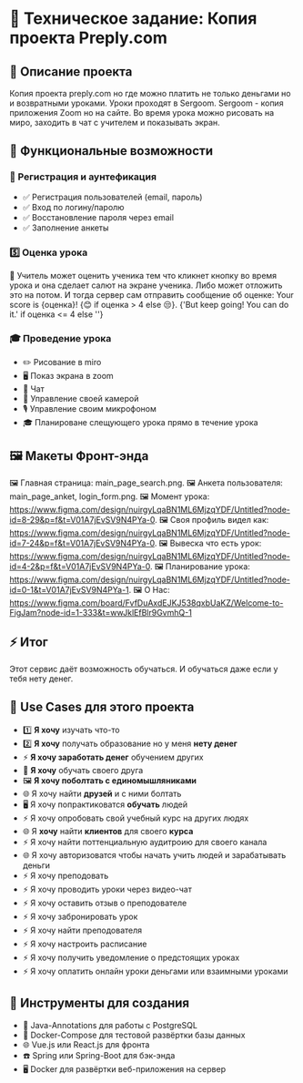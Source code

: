 # 📌 Техническое задание: Копия проекта Preply.com

## 📖 Описание проекта

Копия проекта preply.com но где можно платить не только деньгами но и возвратными уроками.
Уроки проходят в Sergoom. Sergoom - копия приложения Zoom но на сайте.
Во время урока можно рисовать на миро, заходить в чат с учителем и показывать экран.

## 🎯 Функциональные возможности

### 🔐 Регистрация и аунтефикация

- ✅ Регистрация пользователей (email, пароль)
- ✅ Вход по логину/паролю
- ✅ Восстановление пароля через email
- ✅ Заполнение анкеты

### 5️⃣ Оценка урока

📖 Учитель может оценить ученика тем что кликнет кнопку во время урока и она сделает салют на экране ученика.
Либо может отложить это на потом. И тогда сервер сам отправить сообщение об оценке: Your score is {оценка}! {😊 if
оценка > 4 else 😒}. {'But keep going! You can do it.' if оценка <= 4 else ''}

### 🎓 Проведение урока

- ✏️ Рисование в miro
- 🖥️ Показ экрана в zoom
- 💬 Чат
- 🎥 Управление своей камерой
- 🎙️ Управление своим микрофоном
- 🎓 Планироване слещующего урока прямо в течение урока


## 🖼️ Макеты Фронт-энда

🖼️ Главная страница: main_page_search.png.
🖼️ Анкета пользователя: main_page_anket, login_form.png.
🖼️ Момент урока: https://www.figma.com/design/nuirgyLqaBN1ML6MjzqYDF/Untitled?node-id=8-29&p=f&t=V01A7jEvSV9N4PYa-0.
🖼️ Своя профиль видел
как: https://www.figma.com/design/nuirgyLqaBN1ML6MjzqYDF/Untitled?node-id=7-24&p=f&t=V01A7jEvSV9N4PYa-0.
🖼️ Вывеска что есть
урок: https://www.figma.com/design/nuirgyLqaBN1ML6MjzqYDF/Untitled?node-id=4-2&p=f&t=V01A7jEvSV9N4PYa-0.
🖼️ Планирование урока: https://www.figma.com/design/nuirgyLqaBN1ML6MjzqYDF/Untitled?node-id=0-1&t=V01A7jEvSV9N4PYa-1.
🖼️ О Нас: https://www.figma.com/board/FvfDuAxdEJKJ538qxbUaKZ/Welcome-to-FigJam?node-id=1-333&t=wwJklEfBlr9GvmhQ-1
## ⚡ Итог

Этот сервис даёт возможность обучаться. И обучаться даже если у тебя нету денег.

## 📝 Use Cases для этого проекта

- 1️⃣ **Я хочу** изучать что-то
- 2️⃣ **Я хочу** получать образование но у меня **нету денег**
- ⚡ **Я хочу заработать денег** обучением других
- 📱 **Я хочу** обучать своего друга
- 🖼️ **Я хочу поболтать с единомышляниками**
- 🌐 Я хочу найти **друзей** и с ними болтать
- 🖥️ Я хочу попрактиковатся **обучать** людей
- ⚡ Я хочу опробовать свой учебный курс на других людях
- 🌐 Я **хочу** найти **клиентов** для своего **курса**
- ⚡ Я хочу найти поттенциальную аудитроию для своего канала
- 🌐 Я хочу авторизоватся чтобы начать учить людей и зарабатывать деньги                             
- ⚡ Я хочу преподовать                                                                              
- ⚡ Я хочу проводить уроки через видео-чат                                                          
- ⚡ Я хочу оставить отзыв о преподователе
- ⚡ Я хочу забронировать урок
- ⚡ Я хочу найти преподователя
- ⚡ Я хочу настроить расписание
- ⚡ Я хочу получить уведомление о предстоящих уроках
- ⚡ Я хочу оплатить онлайн уроки деньгами или взаимными уроками 

## 📱 Инструменты для создания

- 💽 Java-Annotations для работы с PostgreSQL
- 💽 Docker-Compose для тестовой развёртки базы данных
- 🌐 Vue.js или React.js для фронта
- ☎️ Spring или Spring-Boot для бэк-энда
- 🖥️ Docker для развёртки веб-приложения на сервер
